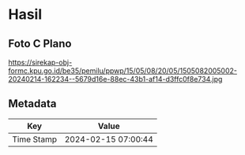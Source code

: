 # Hasil

## Foto C Plano

https://sirekap-obj-formc.kpu.go.id/be35/pemilu/ppwp/15/05/08/20/05/1505082005002-20240214-162234--5679d16e-88ec-43b1-af14-d3ffc0f8e734.jpg


## Metadata

| Key        | Value               |
| ---------- | ------------------- |
| Time Stamp | 2024-02-15 07:00:44 |




